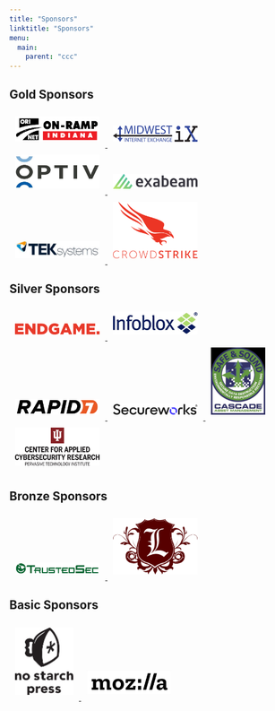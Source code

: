 ```yaml
---
title: "Sponsors"
linktitle: "Sponsors"
menu:
  main:
    parent: "ccc"
---
```


<style>
.sponsor {
    max-width: 30%;
    max-height: 120px;
    padding: 10px;
    width: auto;
    height: auto;
}
</style>

## Gold Sponsors

<div class="text-center">
    <a href="http://www.ori.net/">
        <img src="/img/sponsors/ori.png" class="sponsor" />
    </a>
    <a href="https://www.midwest-ix.com/">
        <img src="/img/sponsors/mie.png" class="sponsor" />
    </a>
    <a href="https://www.optiv.com/">
        <img src="/img/sponsors/optiv.jpg" class="sponsor" />
    </a>
    <a href="https://www.exabeam.com/">
        <img src="/img/sponsors/exabeam.png" class="sponsor" />
    </a>
    <a href="https://www.teksystems.com/">
        <img src="/img/sponsors/teksystems.jpg" class="sponsor" />
    </a>
    <a href="https://www.crowdstrike.com/">
        <img src="/img/sponsors/crowdstrike.png" class="sponsor" />
    </a>   
</div>

## Silver Sponsors

<div class="text-center">
    <a href="https://www.endgame.com/">
        <img src="/img/sponsors/endgame.png" class="sponsor" />
    </a>
    <a href="https://www.infoblox.com/">
        <img src="/img/sponsors/infoblox.jpg" class="sponsor" />
    </a>
    <a href="https://www.rapid7.com/">
        <img src="/img/sponsors/rapid7.png" class="sponsor" />
    </a>
    <a href="https://www.secureworks.com/">
        <img src="/img/sponsors/secureworks.png" class="sponsor" />
    </a> 
    <a href="https://cascade-assets.com/">
        <img src="/img/sponsors/cascade.jpg" class="sponsor" />
    </a> 
    <a href="https://cacr.iu.edu/index.html">
        <img src="/img/sponsors/iucacr.jpg" class="sponsor" />
    </a> 
</div>

## Bronze Sponsors

<div class="text-center">
    <a href="https://www.trustedsec.com/">
        <img src="/img/sponsors/trustedsec.png" class="sponsor" />
    </a>
    <a href="https://www.lares.com/">
        <img src="/img/sponsors/lares.png" class="sponsor" />
    </a>
</div>

## Basic Sponsors

<div class="text-center">
    <a href="https://nostarch.com/">
        <img src="/img/sponsors/nostarch.jpg" class="sponsor" />
    </a>
    <a href="https://www.mozilla.org/">
        <img src="/img/sponsors/mozilla.jpg" class="sponsor" />
    </a>
</div>
